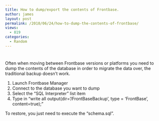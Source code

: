 ```yaml
---
title: How to dump/export the contents of Frontbase.
author: james
layout: post
permalink: /2010/06/24/how-to-dump-the-contents-of-frontbase/
views:
  - 819
categories:
  - Random
---
```

# 

Often when moving between Frontbase versions or platforms you need to dump the contents of the database in order to migrate the data over, the traditional backup doesn’t work.

1.  Launch Frontbase Manager
2.  Connect to the database you want to dump
3.  Select the “SQL Interpreter” list item
4.  Type in “write all output(dir=’/FrontBaseBackup’, type = ‘FrontBase’, content=true);”

To restore, you just need to execute the “schema.sql”.